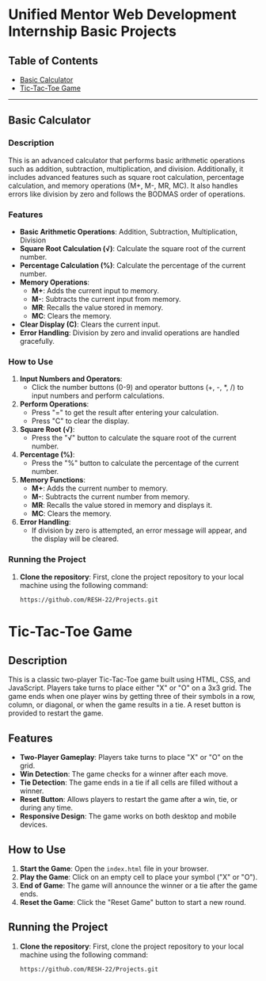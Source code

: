 # Unified Mentor Web Development Internship Basic Projects

## Table of Contents
- [Basic Calculator](#basic-calculator)
- [Tic-Tac-Toe Game](#tic-tac-toe-game)

---

## Basic Calculator

### Description
This is an advanced calculator that performs basic arithmetic operations such as addition, subtraction, multiplication, and division. Additionally, it includes advanced features such as square root calculation, percentage calculation, and memory operations (M+, M-, MR, MC). It also handles errors like division by zero and follows the BODMAS order of operations.

### Features
- **Basic Arithmetic Operations**: Addition, Subtraction, Multiplication, Division
- **Square Root Calculation (√)**: Calculate the square root of the current number.
- **Percentage Calculation (%)**: Calculate the percentage of the current number.
- **Memory Operations**:
  - **M+**: Adds the current input to memory.
  - **M-**: Subtracts the current input from memory.
  - **MR**: Recalls the value stored in memory.
  - **MC**: Clears the memory.
- **Clear Display (C)**: Clears the current input.
- **Error Handling**: Division by zero and invalid operations are handled gracefully.

### How to Use
1. **Input Numbers and Operators**:
   - Click the number buttons (0-9) and operator buttons (+, -, *, /) to input numbers and perform calculations.
2. **Perform Operations**:
   - Press "=" to get the result after entering your calculation.
   - Press "C" to clear the display.
3. **Square Root (√)**:
   - Press the "√" button to calculate the square root of the current number.
4. **Percentage (%)**:
   - Press the "%" button to calculate the percentage of the current number.
5. **Memory Functions**:
   - **M+**: Adds the current number to memory.
   - **M-**: Subtracts the current number from memory.
   - **MR**: Recalls the value stored in memory and displays it.
   - **MC**: Clears the memory.
6. **Error Handling**:
   - If division by zero is attempted, an error message will appear, and the display will be cleared.

### Running the Project

1. **Clone the repository**:
   First, clone the project repository to your local machine using the following command:

   ```bash
   https://github.com/RESH-22/Projects.git

# Tic-Tac-Toe Game

## Description
This is a classic two-player Tic-Tac-Toe game built using HTML, CSS, and JavaScript. Players take turns to place either "X" or "O" on a 3x3 grid. The game ends when one player wins by getting three of their symbols in a row, column, or diagonal, or when the game results in a tie. A reset button is provided to restart the game.

## Features
- **Two-Player Gameplay**: Players take turns to place "X" or "O" on the grid.
- **Win Detection**: The game checks for a winner after each move.
- **Tie Detection**: The game ends in a tie if all cells are filled without a winner.
- **Reset Button**: Allows players to restart the game after a win, tie, or during any time.
- **Responsive Design**: The game works on both desktop and mobile devices.

## How to Use
1. **Start the Game**: Open the `index.html` file in your browser.
2. **Play the Game**: Click on an empty cell to place your symbol ("X" or "O").
3. **End of Game**: The game will announce the winner or a tie after the game ends.
4. **Reset the Game**: Click the "Reset Game" button to start a new round.

## Running the Project

1. **Clone the repository**:
   First, clone the project repository to your local machine using the following command:

   ```bash
   https://github.com/RESH-22/Projects.git



